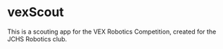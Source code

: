 # vexScout
This is a scouting app for the VEX Robotics Competition, created for the JCHS Robotics club.
